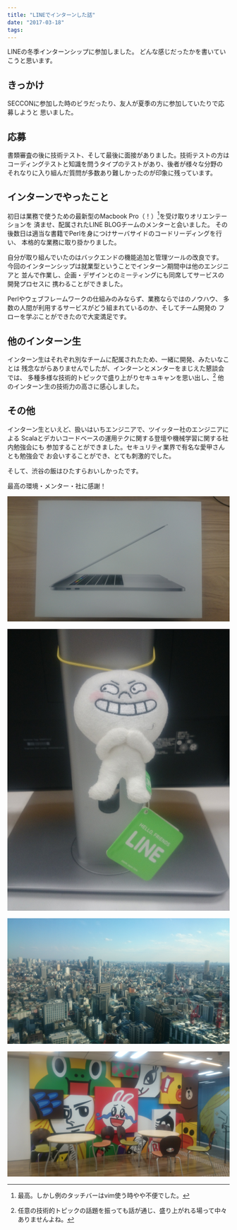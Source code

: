 ```yaml
---
title: "LINEでインターンした話"
date: "2017-03-18"
tags:
---
```


LINEの冬季インターンシップに参加しました。
どんな感じだったかを書いていこうと思います。

## きっかけ

SECCONに参加した時のビラだったり、友人が夏季の方に参加していたりで応募しようと
思いました。

## 応募

書類審査の後に技術テスト、そして最後に面接がありました。技術テストの方は
コーディングテストと知識を問うタイプのテストがあり、後者が様々な分野の
それなりに入り組んだ質問が多数あり難しかったのが印象に残っています。

## インターンでやったこと

初日は業務で使うための最新型のMacbook Pro（！）[^1]を受け取りオリエンテーションを
済ませ、配属されたLINE BLOGチームのメンターと会いました。
その後数日は適当な書籍でPerlを身につけサーバサイドのコードリーディングを行い、
本格的な業務に取り掛かりました。

自分が取り組んでいたのはバックエンドの機能追加と管理ツールの改良です。
今回のインターンシップは就業型ということでインターン期間中は他のエンジニアと
並んで作業し、企画・デザインとのミーティングにも同席してサービスの開発プロセスに
携わることができました。

Perlやウェブフレームワークの仕組みのみならず、業務ならではのノウハウ、
多数の人間が利用するサービスがどう組まれているのか、そしてチーム開発の
フローを学ぶことができたので大変満足です。

## 他のインターン生

インターン生はそれぞれ別なチームに配属されたため、一緒に開発、みたいなことは
残念ながらありませんでしたが、インターンとメンターをまじえた懇談会では、
多種多様な技術的トピックで盛り上がりセキュキャンを思い出し、[^2]
他のインターン生の技術力の高さに感心しました。

## その他

インターン生といえど、扱いはいちエンジニアで、ツイッター社のエンジニアによる
Scalaとデカいコードベースの運用テクに関する登壇や機械学習に関する社内勉強会にも
参加することができました。セキュリティ業界で有名な愛甲さんとも勉強会で
お会いすることができ、とても刺激的でした。

そして、渋谷の飯はひたすらおいしかったです。

最高の環境・メンター・社に感謝！

![Macbook Pro](/images/2017-03-18-macbookpro.png)

![ムーン君](/images/2017-03-18-moon.png)

![ヒカリエから見える景色](/images/2017-03-18-scenery.png)

![壁](/images/2017-03-18-wall.png)

[^1]: 最高。しかし例のタッチバーはvim使う時やや不便でした。
[^2]: 任意の技術的トピックの話題を振っても話が通じ、盛り上がれる場って中々ありませんよね。
